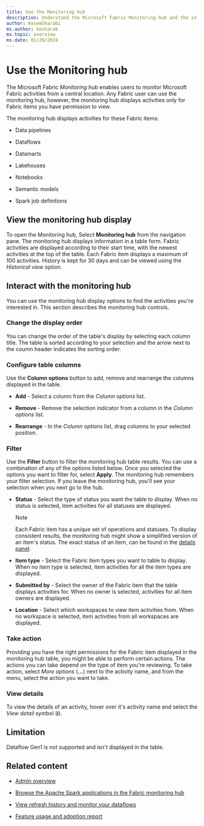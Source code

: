 ```yaml
---
title: Use the Monitoring hub
description: Understand the Microsoft Fabric Monitoring hub and the information it provides.
author: KesemSharabi
ms.author: kesharab
ms.topic: overview
ms.date: 01/29/2024
---
```


# Use the Monitoring hub

The Microsoft Fabric *Monitoring hub* enables users to monitor Microsoft Fabric activities from a central location. Any Fabric user can use the monitoring hub, however, the monitoring hub displays activities only for Fabric items you have permission to view.

The monitoring hub displays activities for these Fabric items:

* Data pipelines

* Dataflows

* Datamarts

* Lakehouses

* Notebooks

* Semantic models

* Spark job definitions

## View the monitoring hub display

To open the Monitoring hub, Select **Monitoring hub** from the navigation pane. The monitoring hub displays information in a table form. Fabric activities are displayed according to their start time, with the newest activities at the top of the table. Each Fabric item displays a maximum of 100 activities. History is kept for 30 days and can be viewed using the *Historical view* option.

## Interact with the monitoring hub

You can use the monitoring hub display options to find the activities you're interested in. This section describes the monitoring hub controls.

### Change the display order

You can change the order of the table's display by selecting each column title. The table is sorted according to your selection and the arrow next to the coumn header indicates the sorting order.

### Configure table columns

Use the **Column options** button to add, remove and rearrange the columns displayed in the table.

* **Add** - Select a column from the *Column options* list.

* **Remove** - Remove the selection indicator from a column in the *Column options* list.

* **Rearrange** - In the *Column options* list, drag columns to your selected position.

### Filter

Use the **Filter** button to filter the monitoring hub table results. You can use a combination of any of the options listed below. Once you selected the options you want to filter for, select **Apply**. The monitoring hub remembers your filter selection. If you leave the monitoring hub, you'll see your selection when you next go to the hub.

* **Status** - Select the type of status you want the table to display. When no status is selected, item activities for all statuses are displayed.

    >[!NOTE]
    >Each Fabric item has a unique set of operations and statuses. To display consistent results, the monitoring hub might show a simplified version of an item's status. The exact status of an item, can be found in the [details panel](#view-details).

* **Item type** - Select the Fabric item types you want to table to display. When no item type is selected, item activities for all the item types are displayed.

* **Submitted by** - Select the owner of the Fabric item that the table displays activities for. When no owner is selected, activities for all item owners are displayed.

* **Location** - Select which workspaces to view item activities from. When no workspace is selected, item activities from all workspaces are displayed.

### Take action

Providing you have the right permissions for the Fabric item displayed in the monitoring hub table, you might be able to perform certain actions. The actions you can take depend on the type of item you're reviewing. To take action, select *More options* (**...**) next to the activity name, and from the menu, select the action you want to take.

### View details

To view the details of an activity, hover over it's activity name and select the *View detail* symbol (**i**).

## Limitation

Dataflow Gen1 is not supported and isn't displayed in the table.

## Related content

* [Admin overview](microsoft-fabric-admin.md)

* [Browse the Apache Spark applications in the Fabric monitoring hub](../data-engineering/browse-spark-applications-monitoring-hub.md)

* [View refresh history and monitor your dataflows](../data-factory/dataflows-gen2-monitor.md)

* [Feature usage and adoption report](feature-usage-adoption.md)
